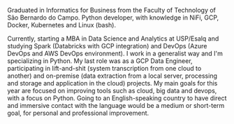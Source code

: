 Graduated in Informatics for Business from the Faculty of Technology of São Bernardo do Campo. Python developer, with knowledge in NiFi, GCP, Docker, Kubernetes and Linux (bash).

Currently, starting a MBA in Data Science and Analytics at USP/Esalq and studying Spark (Databricks with GCP integration) and DevOps (Azure DevOps and AWS DevOps environment).
I work in a generalist way and I'm specializing in Python.
My last role was as a GCP Data Engineer, participating in lift-and-shit (system transcription from one cloud to another) and on-premise (data extraction from a local server, processing and storage and application in the cloud) projects.
My main goals for this year are focused on improving tools such as cloud, big data and devops, with a focus on Python. Going to an English-speaking country to have direct and immersive contact with the language would be a medium or short-term goal, for personal and professional improvement.
